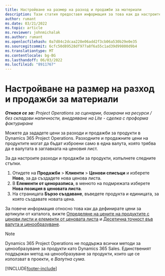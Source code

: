 ```yaml
---
title: Настройване на размер на разход и продажби за материали
description: Тази статия предоставя информация за това как да настроите разходите и процентите на продажби за материали, използвани по проекти.
author: rumant
ms.date: 03/21/2022
ms.topic: article
ms.reviewer: johnmichalak
ms.author: rumant
ms.openlocfilehash: 0a7d84c2dcaa228e06add2f3cb06a530b29e0e35
ms.sourcegitcommit: 6cfc50d89528df977a8f6a55c1ad39d99800d9b4
ms.translationtype: MT
ms.contentlocale: bg-BG
ms.lasthandoff: 06/03/2022
ms.locfileid: "8911767"
---
```

# <a name="set-up-cost-and-sales-rates-for-materials"></a>Настройване на размер на разход и продажби за материали

_**Отнася се за:** Project Operations за сценарии, базирани на ресурси / без складови наличности, внедряване на Lite - сделка с проформа фактуриране_

Можете да зададете цени за разходи и продажби за продукти в Dynamics 365 Project Operations. Разходните и продажните цени на продуктите могат да бъдат изброени само в една валута, която трябва да е валутата в заглавката на ценовия лист.

За да настроите разходи и продажби за продукти, изпълнете следните стъпки. 

1. Отидете на **Продажби** > **Клиенти** > **Ценови списъци** и изберете **Ново**, за да създадете нова ценова листа. 
2. В **Елементи от ценоразписа**, в менюто на подмрежата изберете **Нова позиция в ценовата листа**. 
3. На страницата **Бързо създаване**, въведете продукта и единицата, за която създавате новата цена.

За повече информация относно това как да дефинирате цени за артикули от каталога, вижте [Определяне на цените на продуктите с ценови листи и елементи от ценовата листа](/dynamics365/sales/create-price-lists-price-list-items-define-pricing-products) и [Десетична точност във валута и ценообразуване](/dynamics365/sales/decimal-precision-currency-pricing).
> [!NOTE]
> Dynamics 365 Project Operations не поддържа всички методи за ценообразуване за продукти като Dynamics 365 Sales. Единственият поддържан метод на ценообразуване за продукти, които ще се използват в проекти, е *Валутна сума*.


[!INCLUDE[footer-include](../includes/footer-banner.md)]
